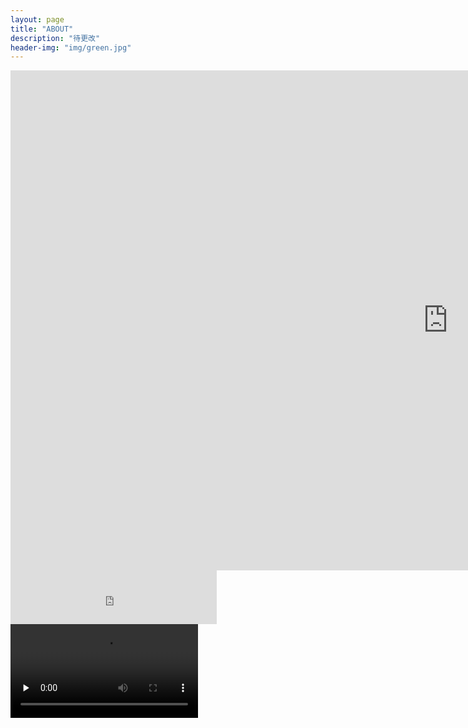 ```yaml
---
layout: page
title: "ABOUT"
description: "待更改"
header-img: "img/green.jpg"
---
```

<iframe
    width="1400"
    height="800"
    src="http://www.365yg.com/a6578150979382805005/#mid=59407823556"
    frameborder="0"
    allowfullscreen>
</iframe>


<iframe frameborder="no" border="0" marginwidth="0" marginheight="0" width=330 height=86 src="https://y.qq.com/portal/player.html">
</iframe>

<video id="video" controls="" preload="none">
  <source id="mp4" src="http://www.365yg.com/a6552465286295978499/#mid=67523520681" type="video/mp4">
</video>
